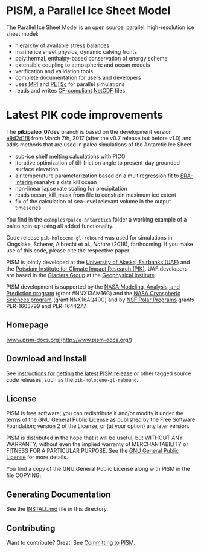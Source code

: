 PISM, a Parallel Ice Sheet Model
================================

The Parallel Ice Sheet Model is an open source, parallel, high-resolution ice sheet model:

* hierarchy of available stress balances
* marine ice sheet physics, dynamic calving fronts
* polythermal, enthalpy-based conservation of energy scheme
* extensible coupling to atmospheric and ocean models
* verification and validation tools
* complete [documentation](http://www.pism-docs.org/) for users and developers
* uses [MPI](http://www-unix.mcs.anl.gov/mpi/) and [PETSc](http://www-unix.mcs.anl.gov/petsc/petsc-as/) for parallel simulations
* reads and writes [CF-compliant](http://cf-pcmdi.llnl.gov/) [NetCDF](http://www.unidata.ucar.edu/software/netcdf/) files


Latest PIK code improvements
=========

The **pik/paleo_07dev** branch is based on the development version [e9d2d1f8](https://github.com/pism/pism/commit/e9d2d1f8b5cba9d0fc47d13753d838aa6b49bf01) from March 7th, 2017 (after the v0.7 release but before v1.0) 
and adds methods that are used in paleo simulations of the Antarctic Ice Sheet

* sub-ice shelf melting calculations with [PICO](https://www.the-cryosphere-discuss.net/tc-2017-70/) 
* iterative optimization of till-friction angle to present-day grounded surface elevation
* air temperature parameterization based on a multiregression fit to [ERA-Interim](https://www.ecmwf.int/en/forecasts/datasets/reanalysis-datasets/era-interim) reanalysis data
kill ocean
* non-linear lapse rate scaling for precipitation
* reads ocean_kill_mask from file to constrain maximum ice extent
* fix of the calculation of sea-level relevant volume in the output timeseries

You find in the `examples/paleo-antarctica` folder a working example of a paleo spin-up using all added functionality. 

Code release `pik-holocene-gl-rebound` was used for simulations in 
Kingslake, Scherer, Albrecht et al., *Nature* (2018), forthcoming. 
If you make use of this code, please cite the respective paper.



PISM is jointly developed at the [University of Alaska, Fairbanks (UAF)](http://www.uaf.edu/) and the [Potsdam Institute for Climate Impact Research (PIK)](http://www.pik-potsdam.de/).  UAF developers are based in the [Glaciers Group](http://www.gi.alaska.edu/snowice/glaciers/) at the [Geophysical Institute](http://www.gi.alaska.edu).

PISM development is supported by the [NASA Modeling, Analysis, and Prediction program](http://map.nasa.gov/) (grant #NNX13AM16G) and the [NASA Cryospheric Sciences program](http://ice.nasa.gov/) (grant NNX16AQ40G) and by [NSF Polar Programs](https://nsf.gov/geo/plr/about.jsp) grants PLR-1603799 and PLR-1644277.


Homepage
--------

[www.pism-docs.org](http://www.pism-docs.org/)


Download and Install
--------------------

See [instructions for getting the latest PISM release](http://www.pism-docs.org/wiki/doku.php?id=stable_version) or other tagged source code releases, such as the `pik-holocene-gl-rebound`.


License
--------------------

PISM is free software; you can redistribute it and/or modify it under the terms of the GNU General Public License as published by the Free Software Foundation; version 2 of the License, or (at your option) any later version.

PISM is distributed in the hope that it will be useful, but WITHOUT ANY WARRANTY; without even the implied warranty of MERCHANTABILITY or FITNESS FOR A PARTICULAR PURPOSE.  See the [GNU General Public License](https://www.gnu.org/licenses/gpl-3.0.en.html) for more details.

You find a copy of the GNU General Public License along with PISM in the file COPYING;


Generating Documentation
------------------------

See the [INSTALL.md](INSTALL.md) file in this directory.

Contributing
------------

Want to contribute? Great! See [Committing to PISM](http://www.pism-docs.org/wiki/doku.php?id=committing).

